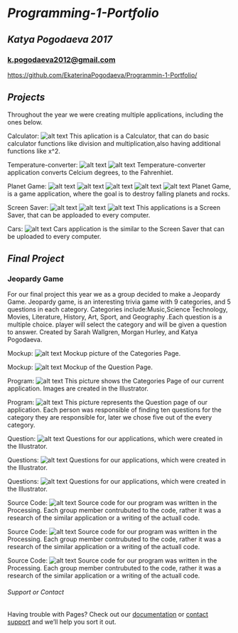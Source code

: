 # _Programming-1-Portfolio_
## _Katya Pogodaeva 2017_
### k.pogodaeva2012@gmail.com
https://github.com/EkaterinaPogodaeva/Programmin-1-Portfolio/

## _Projects_
Throughout the year we were creating multiple applications, including the ones below.

Calculator: 
![alt text](https://ekaterinapogodaeva.github.io/Programmin-1-Portfolio/images/calc.png "Logo Title Text 1")
This aplication is a Calculator, that can do basic calculator functions like division and multiplication,also having additional functions like x^2.

Temperature-converter: 
![alt text](https://ekaterinapogodaeva.github.io/Programmin-1-Portfolio/images/temp.png "Logo Title Text 1")
![alt text](https://ekaterinapogodaeva.github.io/Programmin-1-Portfolio/images/temp1.png "Logo Title Text 1")
Temperature-converter application converts Celcium degrees, to the Fahrenhiet. 

Planet Game: 
![alt text](https://ekaterinapogodaeva.github.io/Programmin-1-Portfolio/images/planet.png "Logo Title Text 1")
![alt text](https://ekaterinapogodaeva.github.io/Programmin-1-Portfolio/images/planplanet.png "Logo Title Text 1")
![alt text](https://ekaterinapogodaeva.github.io/Programmin-1-Portfolio/images/plan1.png "Logo Title Text 1")
![alt text](https://ekaterinapogodaeva.github.io/Programmin-1-Portfolio/images/plan2.png "Logo Title Text 1")
![alt text](https://ekaterinapogodaeva.github.io/Programmin-1-Portfolio/images/plan3.png "Logo Title Text 1")
Planet Game, is a game application, where the goal is to destroy falling planets and rocks.

Screen Saver: 
![alt text](https://ekaterinapogodaeva.github.io/Programmin-1-Portfolio/images/screensave.png "Logo Title Text 1")
![alt text](https://ekaterinapogodaeva.github.io/Programmin-1-Portfolio/images/screenline.png "Logo Title Text 1")
![alt text](https://ekaterinapogodaeva.github.io/Programmin-1-Portfolio/images/screen.png "Logo Title Text 1")
This applications is a Screen Saver, that can be apploaded to every computer.

Cars: 
![alt text](https://ekaterinapogodaeva.github.io/Programmin-1-Portfolio/images/cars.png "Logo Title Text 1")
Cars application is the similar to the Screen Saver that can be uploaded to every computer.



## **_Final Project_**
### Jeopardy Game
For our final project this year we as a group decided to make a Jeopardy Game. Jeopardy game, is an interesting trivia game with 9 categories, and 5 questions in each category. Categories include:Music,Science Technology, Movies, Literature, History, Art, Sport, and Geography .Each question is a multiple choice. player will select the category and will be given a question to answer. Created by Sarah Wallgren, Morgan Hurley, and Katya Pogodaeva.

Mockup: 
![alt text](https://ekaterinapogodaeva.github.io/Programmin-1-Portfolio/images/mockup1.png "Logo Title Text 1")
Mockup picture of the Categories Page.

Mockup: 
![alt text](https://ekaterinapogodaeva.github.io/Programmin-1-Portfolio/images/mockup2.png "Logo Title Text 1")
Mockup of the Question Page.

Program: 
![alt text](https://ekaterinapogodaeva.github.io/Programmin-1-Portfolio/images/CatagroriesPage.png "Logo Title Text 1")
This picture shows the Categories Page of our current application. Images are created in the Illustrator.

Program: 
![alt text](https://ekaterinapogodaeva.github.io/Programmin-1-Portfolio/images/LitquestionEx.png "Logo Title Text 1")
This picture represents the Question page of our application. Each person was responsible of finding ten questions for the category they are responsible for, later we chose five out of the every category.

Question: 
![alt text](https://ekaterinapogodaeva.github.io/Programmin-1-Portfolio/images/Authorfile1.png "Logo Title Text 1")
Questions for our applications, which were created in the Illustrator.

Questions: 
![alt text](https://ekaterinapogodaeva.github.io/Programmin-1-Portfolio/images/Authorfile2.png "Logo Title Text 1")
Questions for our applications, which were created in the Illustrator.

Questions: 
![alt text](https://ekaterinapogodaeva.github.io/Programmin-1-Portfolio/images/Authorfile3.png "Logo Title Text 1")
Questions for our applications, which were created in the Illustrator.


Source Code:
![alt text](https://ekaterinapogodaeva.github.io/Programmin-1-Portfolio/images/sourcecode.png "Logo Title Text 1")
Source code for our program was written in the Processing. Each group member contrubuted to the code, rather it was a research of the similar application or a writing of the actuall code.

Source Code: 
![alt text](https://ekaterinapogodaeva.github.io/Programmin-1-Portfolio/images/Sourcecode1.png "Logo Title Text 1")
Source code for our program was written in the Processing. Each group member contrubuted to the code, rather it was a research of the similar application or a writing of the actuall code.

Source Code: 
![alt text](https://ekaterinapogodaeva.github.io/Programmin-1-Portfolio/images/Sourcecode2.png "Logo Title Text 1")
Source code for our program was written in the Processing. Each group member contrubuted to the code, rather it was a research of the similar application or a writing of the actuall code.

###### Support or Contact

Having trouble with Pages? Check out our [documentation](https://help.github.com/categories/github-pages-basics/) or [contact support](https://github.com/contact) and we’ll help you sort it out.
